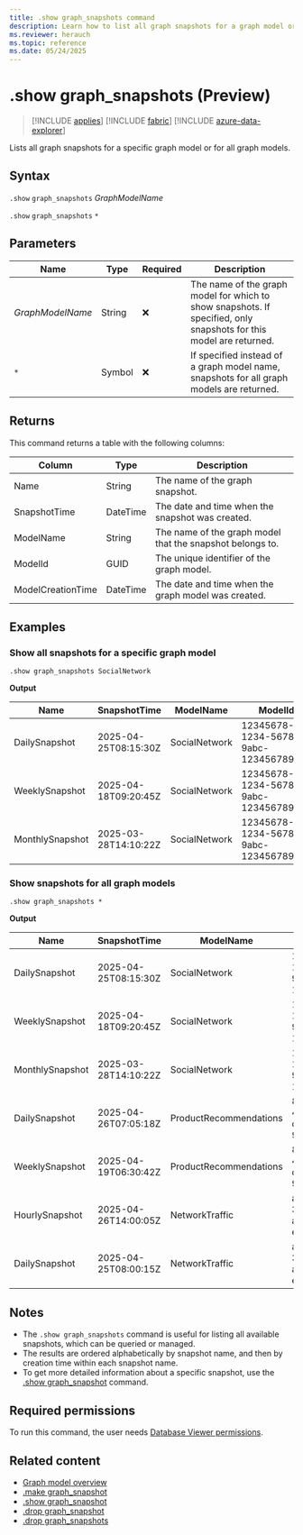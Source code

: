 ```yaml
---
title: .show graph_snapshots command
description: Learn how to list all graph snapshots for a graph model or all graph models using the .show graph_snapshots command.
ms.reviewer: herauch
ms.topic: reference
ms.date: 05/24/2025
---
```


# .show graph_snapshots (Preview)

> [!INCLUDE [applies](../../includes/applies-to-version/applies.md)] [!INCLUDE [fabric](../../includes/applies-to-version/fabric.md)] [!INCLUDE [azure-data-explorer](../../includes/applies-to-version/azure-data-explorer.md)]

Lists all graph snapshots for a specific graph model or for all graph models.

## Syntax

`.show` `graph_snapshots` *GraphModelName*

`.show` `graph_snapshots` `*`

## Parameters

|Name|Type|Required|Description|
|--|--|--|--|
|*GraphModelName*|String|❌|The name of the graph model for which to show snapshots. If specified, only snapshots for this model are returned.|
|`*`|Symbol|❌|If specified instead of a graph model name, snapshots for all graph models are returned.|

## Returns

This command returns a table with the following columns:

|Column|Type|Description|
|--|--|--|
|Name|String|The name of the graph snapshot.|
|SnapshotTime|DateTime|The date and time when the snapshot was created.|
|ModelName|String|The name of the graph model that the snapshot belongs to.|
|ModelId|GUID|The unique identifier of the graph model.|
|ModelCreationTime|DateTime|The date and time when the graph model was created.|

## Examples

### Show all snapshots for a specific graph model

```kusto
.show graph_snapshots SocialNetwork
```

**Output**

|Name|SnapshotTime|ModelName|ModelId|ModelCreationTime|
|---|---|---|---|---|
|DailySnapshot|2025-04-25T08:15:30Z|SocialNetwork|12345678-1234-5678-9abc-123456789012|2025-03-01T10:00:00Z|
|WeeklySnapshot|2025-04-18T09:20:45Z|SocialNetwork|12345678-1234-5678-9abc-123456789012|2025-03-01T10:00:00Z|
|MonthlySnapshot|2025-03-28T14:10:22Z|SocialNetwork|12345678-1234-5678-9abc-123456789012|2025-03-01T10:00:00Z|

### Show snapshots for all graph models

```kusto
.show graph_snapshots *
```

**Output**

|Name|SnapshotTime|ModelName|ModelId|ModelCreationTime|
|---|---|---|---|---|
|DailySnapshot|2025-04-25T08:15:30Z|SocialNetwork|12345678-1234-5678-9abc-123456789012|2025-03-01T10:00:00Z|
|WeeklySnapshot|2025-04-18T09:20:45Z|SocialNetwork|12345678-1234-5678-9abc-123456789012|2025-03-01T10:00:00Z|
|MonthlySnapshot|2025-03-28T14:10:22Z|SocialNetwork|12345678-1234-5678-9abc-123456789012|2025-03-01T10:00:00Z|
|DailySnapshot|2025-04-26T07:05:18Z|ProductRecommendations|87654321-4321-8765-dcba-987654321098|2025-02-15T14:30:00Z|
|WeeklySnapshot|2025-04-19T06:30:42Z|ProductRecommendations|87654321-4321-8765-dcba-987654321098|2025-02-15T14:30:00Z|
|HourlySnapshot|2025-04-26T14:00:05Z|NetworkTraffic|abcdef12-3456-7890-abcd-ef1234567890|2025-01-20T09:15:00Z|
|DailySnapshot|2025-04-25T08:00:15Z|NetworkTraffic|abcdef12-3456-7890-abcd-ef1234567890|2025-01-20T09:15:00Z|

## Notes

- The `.show graph_snapshots` command is useful for listing all available snapshots, which can be queried or managed.
- The results are ordered alphabetically by snapshot name, and then by creation time within each snapshot name.
- To get more detailed information about a specific snapshot, use the [.show graph_snapshot](graph-snapshot-show.md) command.

## Required permissions

To run this command, the user needs [Database Viewer permissions](../../management/access-control/role-based-access-control.md).

## Related content

* [Graph model overview](graph-model-overview.md)
* [.make graph_snapshot](graph-snapshot-make.md)
* [.show graph_snapshot](graph-snapshot-show.md)
* [.drop graph_snapshot](graph-snapshot-drop.md)
* [.drop graph_snapshots](graph-snapshots-drop.md)